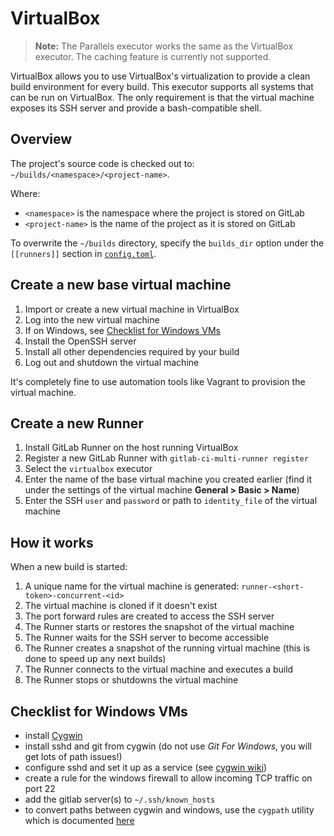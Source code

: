 # VirtualBox

>**Note:**
The Parallels executor works the same as the VirtualBox executor. The
caching feature is currently not supported.

VirtualBox allows you to use VirtualBox's virtualization to provide a clean
build environment for every build. This executor supports all systems that can
be run on VirtualBox. The only requirement is that the virtual machine exposes
its SSH server and provide a bash-compatible shell.

## Overview

The project's source code is checked out to: `~/builds/<namespace>/<project-name>`.

Where:

- `<namespace>` is the namespace where the project is stored on GitLab
- `<project-name>` is the name of the project as it is stored on GitLab

To overwrite the `~/builds` directory, specify the `builds_dir` option under
the `[[runners]]` section in
[`config.toml`](../configuration/advanced-configuration.md).

## Create a new base virtual machine

1. Import or create a new virtual machine in VirtualBox
1. Log into the new virtual machine
1. If on Windows, see [Checklist for Windows VMs](#checklist-for-windows-vms)
1. Install the OpenSSH server
1. Install all other dependencies required by your build
1. Log out and shutdown the virtual machine

It's completely fine to use automation tools like Vagrant to provision the
virtual machine.

## Create a new Runner

1. Install GitLab Runner on the host running VirtualBox
1. Register a new GitLab Runner with `gitlab-ci-multi-runner register`
1. Select the `virtualbox` executor
1. Enter the name of the base virtual machine you created earlier (find it under
   the settings of the virtual machine **General > Basic > Name**)
1. Enter the SSH `user` and `password` or path to `identity_file` of the
   virtual machine

## How it works

When a new build is started:

1. A unique name for the virtual machine is generated: `runner-<short-token>-concurrent-<id>`
1. The virtual machine is cloned if it doesn't exist
1. The port forward rules are created to access the SSH server
1. The Runner starts or restores the snapshot of the virtual machine
1. The Runner waits for the SSH server to become accessible
1. The Runner creates a snapshot of the running virtual machine (this is done
   to speed up any next builds)
1. The Runner connects to the virtual machine and executes a build
1. The Runner stops or shutdowns the virtual machine

## Checklist for Windows VMs
* install [Cygwin]
* install sshd and git from cygwin (do not use *Git For Windows*, you will get lots of path issues!)
* configure sshd and set it up as a service (see [cygwin wiki](http://cygwin.wikia.com/wiki/Sshd))
* create a rule for the windows firewall to allow incoming TCP traffic on port 22
* add the gitlab server(s) to `~/.ssh/known_hosts`
* to convert paths between cygwin and windows, use the `cygpath` utility which is documented [here](http://cygwin.wikia.com/wiki/Cygpath_utility)

[cygwin]: https://cygwin.com/

